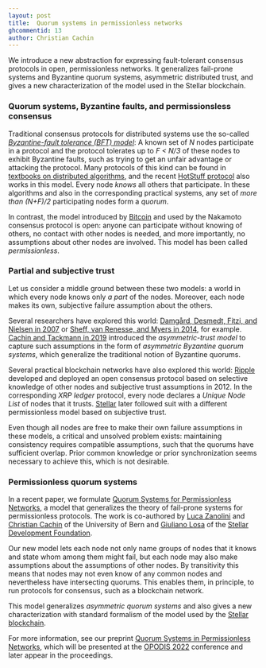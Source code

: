```yaml
---
layout: post
title:  Quorum systems in permissionless networks
ghcommentid: 13
author: Christian Cachin
---
```


We introduce a new abstraction for expressing fault-tolerant consensus
protocols in open, permissionless networks.  It generalizes fail-prone
systems and Byzantine quorum systems, asymmetric distributed trust, and
gives a new characterization of the model used in the Stellar blockchain.

### Quorum systems, Byzantine faults, and permissionsless consensus

Traditional consensus protocols for distributed systems use the so-called
[_Byzantine-fault tolerance (BFT)
model_](//en.wikipedia.org/wiki/Byzantine_fault): A known set of _N_ nodes
participate in a protocol and the protocol tolerates up to _F < N/3_ of
these nodes to exhibit Byzantine faults, such as trying to get an unfair
advantage or attacking the protocol.  Many protocols of this kind can be
found in [textbooks on distributed
algorithms](http://distributedprogramming.net), and the recent [HotStuff
protocol](https://doi.org/10.1145/3293611.3331591) also works in this
model.  Every node _knows_ all others that participate.  In these
algorithms and also in the corresponding practical systems, any set of
_more than (N+F)/2_ participating nodes form a _quorum_.

In contrast, the model introduced by [Bitcoin](https://bitcoin.org/) and
used by the Nakamoto consensus protocol is open: anyone can participate
without knowing of others, no contact with other nodes is needed, and more
importantly, no assumptions about other nodes are involved.  This model has
been called _permissionless_.

### Partial and subjective trust

Let us consider a middle ground between these two models: a world in which
every node knows only _a part_ of the nodes.  Moreover, each node makes its
own, subjective failure assumption about the others.

Several researchers have explored this world: [Damgård, Desmedt, Fitzi, and
Nielsen in 2007](//doi.org/10.1007/978-3-540-76900-2_22) or [Sheff, van
Renesse, and Myers in 2014](//arxiv.org/abs/1412.3136), for example.
[Cachin and Tackmann in 2019](//doi.org/10.4230/LIPIcs.OPODIS.2019.7)
introduced the _asymmetric-trust model_ to capture such assumptions in the
form of _asymmetric Byzantine quorum systems_, which generalize the
traditional notion of Byzantine quorums.

Several practical blockchain networks have also explored this world:
[Ripple](//ripple.com) developed and deployed an open consensus protocol
based on selective knowledge of other nodes and subjective trust
assumptions in 2012.  In the corresponding _XRP ledger_ protocol, every
node declares a _Unique Node List_ of nodes that it trusts.
[Stellar](//stellar.org) later followed suit with a different
permissionless model based on subjective trust.

Even though all nodes are free to make their own failure assumptions in
these models, a critical and unsolved problem exists: maintaining
consistency requires compatible assumptions, such that the quorums have
sufficient overlap.  Prior common knowledge or prior synchronization seems
necessary to achieve this, which is not desirable.

### Permissionless quorum systems

In a recent paper, we formulate [Quorum Systems for Permissionless
Networks](//arxiv.org/abs/2211.05630), a model that generalizes the theory
of fail-prone systems for permissionless protocols.  The work is
co-authored by [Luca Zanolini](//crypto.unibe.ch/lz) and [Christian
Cachin](//crypto.unibe.ch/cc/) of the University of Bern and [Giuliano
Losa](//www.losa.fr) of the [Stellar Development
Foundation](//stellar.org/foundation).

Our new model lets each node not only name groups of nodes that it knows
and state whom among them might fail, but each node may also make
assumptions about the assumptions of other nodes.  By transitivity this
means that nodes may not even know of any common nodes and nevertheless
have intersecting quorums.  This enables them, in principle, to run
protocols for consensus, such as a blockchain network.

This model generalizes _asymmetric quorum systems_ and also gives a new
characterization with standard formalism of the model used by the [Stellar
blockchain](//stellar.org/).

For more information, see our preprint [Quorum Systems in Permissionless
Networks](//arxiv.org/abs/2211.05630), which will be presented at the
[OPODIS 2022](//sites.uclouvain.be/OPODIS2022/) conference and later appear
in the proceedings.
